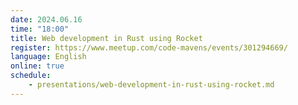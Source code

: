 ```yaml
---
date: 2024.06.16
time: "18:00"
title: Web development in Rust using Rocket
register: https://www.meetup.com/code-mavens/events/301294669/
language: English
online: true
schedule:
    - presentations/web-development-in-rust-using-rocket.md
---
```




